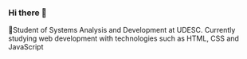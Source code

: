 ### Hi there 👋

🎇Student of Systems Analysis and Development at UDESC. Currently studying web development with technologies such as HTML, CSS and JavaScript
